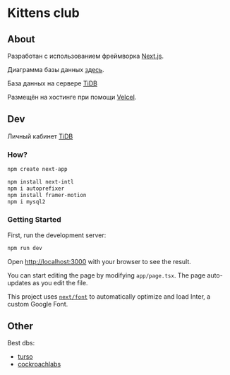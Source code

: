 # Kittens club

## About

Разработан с использованием фреймворка [Next.js](https://nextjs.org/).

Диаграмма базы данных [здесь](https://dbdiagram.io/d/kittens-club-6669ca06a179551be6b81380).

База данных на сервере [TiDB](https://www.pingcap.com/)

Размещён на хостинге при помощи [Velcel](https://vercel.com).

## Dev

Личный кабинет [TiDB](https://tidbcloud.com/console/clusters/10066201494960421752/overview?orgId=1372813089209231409&projectId=1372813089454548684)

### How?

```bash
npm create next-app
```

```bash
npm install next-intl
npm i autoprefixer
npm install framer-motion
npm i mysql2
```

### Getting Started

First, run the development server:

```bash
npm run dev
```

Open [http://localhost:3000](http://localhost:3000) with your browser to see the result.

You can start editing the page by modifying `app/page.tsx`. The page auto-updates as you edit the file.

This project uses [`next/font`](https://nextjs.org/docs/basic-features/font-optimization) to automatically optimize and load Inter, a custom Google Font.

## Other

Best dbs:

- [turso](https://turso.tech/app)
- [cockroachlabs](https://cockroachlabs.com/pricing/)
